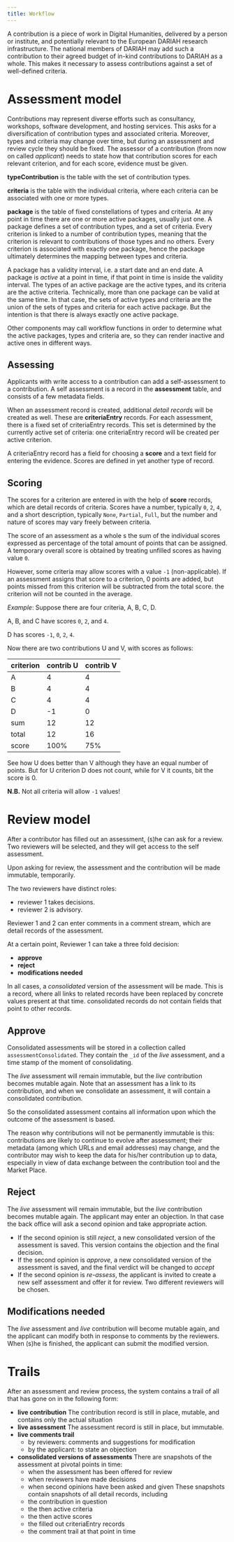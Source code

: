 ```yaml
---
title: Workflow
---
```


A  contribution is a piece of work in Digital Humanities, delivered by a person or institute,
and potentially relevant to the European DARIAH research infrastructure.
The national members of DARIAH may add such a contribution to their agreed budget of in-kind
contributions to DARIAH as a whole. This makes it necessary to assess contributions against
a set of well-defined criteria.

# Assessment model
Contributions may represent diverse efforts such as
consultancy, workshops, software development, and hosting services.
This asks for a diversification of contribution types and associated criteria.
Moreover, types and criteria may change over time,
but during an assessment and review cycle they should be fixed.
The assessor of a contribution (from now on called *applicant*)
needs to state how that contribution scores for each relevant criterion,
and for each score, evidence must be given.

**typeContribution** is the table with the set of contribution types.

**criteria** is the table with the individual criteria, where each criteria can be associated 
with one or more types.  

**package** is the table of fixed constellations of types and criteria.
At any point in time there are one or more active packages, usually just one.
A package defines a set of contribution types, and a set of criteria.
Every criterion is linked to a number of contribution types,
meaning that the criterion is relevant to contributions of those types and no others.
Every criterion is associated with exactly one package,
hence the package ultimately determines the
mapping between types and criteria.

A package has a validity interval, i.e. a start date and an end date.
A package is *active* at a point in time, if that point in time is inside the validity interval.
The types of an active package are the active types, and its criteria are the active criteria.
Technically, more than one package can be valid at the same time. 
In that case, the sets of active types and criteria are the union of the sets of types
and criteria for each active package. 
But the intention is that there is always exactly one active package.

Other components may call workflow functions in order to determine what the
active packages, types and criteria are, so they can render inactive and active ones in
different ways.

## Assessing
Applicants with write access to a contribution can add a self-assessment to a contribution.
A self assessment is a record in the **assessment** table, and consists of a few metadata fields.

When an assessment record is created, additional *detail records* will be created as well.
These are **criteriaEntry** records.
For each assessment, there is a fixed set of criteriaEntry records.
This set is determined by the currently active set of criteria:
one criteriaEntry record will be created per active criterion.

A criteriaEntry record has a field for choosing a **score** and a text field for entering the evidence.
Scores are defined in yet another type of record.

## Scoring
The scores for a criterion are entered in with the help of **score** records,
which are detail records of criteria.
Scores have a number, typically `0`, `2`, `4`, and a short description, typically
`None`, `Partial`, `Full`, but the number and nature of scores may vary freely between criteria.

The score of an assessment as a whole s the sum of the individual scores
expressed as percentage of the total amount of points that can be assigned.
A temporary overall score is obtained by treating unfilled scores as having value `0`.

However, some criteria may allow scores with a value `-1` (non-applicable).
If an assessment assigns that score to a criterion,
0 points are added, but points missed from this criterion will be subtracted from the total score.
the criterion will not be counted in the average.

*Example*:
Suppose there are four criteria, A, B, C, D.

A, B, and C have scores `0`, `2`, and `4`.

D has scores `-1`, `0`, `2`, `4`.

Now there are two contributions U and V, with scores as follows:

criterion |contrib U | contrib V
---|---|---
 A   | 4  | 4
 B   | 4  | 4
 C   | 4  | 4
 D   |-1  | 0
sum  |12  |12
total|12  |16
score|100%|75% 

See how U does better than V although they have an equal number of points.
But for U criterion D does not count, while for V it counts, bit the score is 0.

**N.B.** Not all criteria will allow `-1` values!

# Review model
After a contributor has filled out an assessment, (s)he can ask for a review.
Two reviewers will be selected, and they will get access to the self assessment.

Upon asking for review, the assessment and the contribution will be made immutable, temporarily.

The two reviewers have distinct roles:
* reviewer 1 takes decisions.
* reviewer 2 is advisory.

Reviewer 1 and 2 can enter comments in a comment stream, which are detail records of the assessment.

At a certain point, Reviewer 1 can take a three fold decision:

* **approve**
* **reject**
* **modifications needed**

In all cases, a *consolidated* version of the assessment will be made.
This is a record, where all links to related records have been replaced by concrete values present at that time.
consolidated records do not contain fields that point to other records. 

## Approve
Consolidated assessments will be stored in a collection called `assessmentConsolidated`.
They contain the `_id` of the *live* assessment, and a time stamp of the moment of consolidating.

The *live* assessment will remain immutable, but the *live* contribution becomes mutable again.
Note that an assessment has a link to its contribution, and when we consolidate an assessment, it will
contain a consolidated contribution.

So the consolidated assessment contains all information upon which the outcome of the assessment is based.

The reason why contributions will not be permanently immutable is this:
contributions are likely to continue to evolve after assessment;
their metadata (among which URLs and email addresses) may change, and the contributor may wish 
to keep the data for his/her contribution up to data,
especially in view of data exchange between the contribution tool
and the Market Place.

## Reject
The *live* assessment will remain immutable, but the *live* contribution becomes mutable again.
The applicant may enter an objection.
In that case the back office will ask a second opinion and take appropriate action.

* If the second opinion is still *reject*, a new consolidated version of the assessment is saved.
  This version contains the objection and the final decision.
* If the second opinion is *approve*, a new consolidated version of the assessment is saved,
  and the final verdict will be changed to *accept*
* If the second opinion is *re-assess*, the applicant is invited to create a new self assessment and offer it for
  review. Two different reviewers will be chosen.

## Modifications needed
The *live* assessment and *live* contribution will become mutable again,
and the applicant can modify both in response to comments by the reviewers.
When (s)he is finished, the applicant can submit the modified version.

# Trails
After an assessment and review process, the system contains a trail of all that has gone on in the following form:

* **live contribution**
  The contribution record is still in place, mutable, and contains only the actual situation
* **live assessment**
  The assessment record is still in place, but immutable.
* **live comments trail**
  * by reviewers: comments and suggestions for modification
  * by the applicant: to state an objection
* **consolidated versions of assessments**
  There are snapshots of the assessment at pivotal points in time:
  * when the assessment has been offered for review
  * when reviewers have made decisions
  * when second opinions have been asked and given
  These snapshots contain snapshots of all detail records, including
  * the contribution in question
  * the then active criteria
  * the then active scores
  * the filled out criteriaEntry records
  * the comment trail at that point in time
